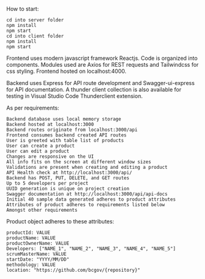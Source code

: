 How to start:

    cd into server folder
    npm install
    npm start
    cd into client folder
    npm install
    npm start

Frontend uses modern javascript framework Reactjs. Code is organized into components. Modules used are Axios for REST requests and Tailwindcss for css styling. Frontend hosted on localhost:4000.

Backend uses Express for API route development and Swagger-ui-express for API documentation. A thunder client collection is also available for testing in Visual Studio Code Thunderclient extension.

As per requirements:

    Backend database uses local memory storage
    Backend hosted at localhost:3000
    Backend routes originate from localhost:3000/api
    Frontend consumes backend created API routes
    User is greeted with table list of products
    User can create a product
    User can edit a product
    Changes are responsive on the UI
    All info fits on the screen at different window sizes
    Validations are present when creating and editing a product
    API Health check at http://localhost:3000/api/
    Backend has POST, PUT, DELETE, and GET routes
    Up to 5 developers per project
    UUID generation is unique on project creation
    Swagger documentation at http://localhost:3000/api/api-docs
    Initial 40 sample data generated adheres to product attributes
    Attributes of product adheres to requirements listed below
    Amongst other requirements

Product object adheres to these attributes:

    productId: VALUE
    productName: VALUE
    productOwnerName: VALUE
    Developers: ["NAME_1", "NAME_2", "NAME_3", "NAME_4", "NAME_5"]
    scrumMasterName: VALUE
    startDate: "YYYY/MM/DD"
    methodology: VALUE
    location: "https://github.com/bcgov/{repository}"
